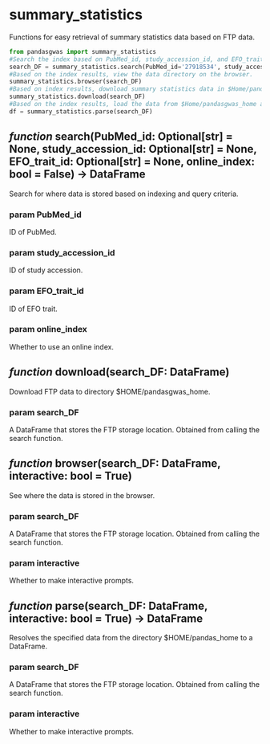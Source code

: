 # summary_statistics

Functions for easy retrieval of summary statistics data based on FTP data.
```Python
from pandasgwas import summary_statistics
#Search the index based on PubMed_id, study_accession_id, and EFO_trait_id. The indexed results will be returned as a DataFrame.
search_DF = summary_statistics.search(PubMed_id='27918534', study_accession_id='GCST003966')
#Based on the index results, view the data directory on the browser.
summary_statistics.browser(search_DF)
#Based on index results, download summary statistics data in $Home/pandasgwas_home.
summary_statistics.download(search_DF)
#Based on the index results, load the data from $Home/pandasgwas_home and convert it into a DataFrame. 
df = summary_statistics.parse(search_DF)
```
## *function* search(PubMed_id: Optional[str] = None, study_accession_id: Optional[str] = None, EFO_trait_id: Optional[str] = None, online_index: bool = False) -> DataFrame
Search for where data is stored based on indexing and query criteria.
### param PubMed_id
ID of PubMed.
### param study_accession_id
ID of study accession.
### param EFO_trait_id
ID of EFO trait.
### param online_index
Whether to use an online index.

## *function* download(search_DF: DataFrame)
Download FTP data to directory $HOME/pandasgwas_home.
### param search_DF
A DataFrame that stores the FTP storage location. Obtained from calling the search function.

## *function* browser(search_DF: DataFrame, interactive: bool = True)
See where the data is stored in the browser.
### param search_DF
A DataFrame that stores the FTP storage location. Obtained from calling the search function.
### param interactive
Whether to make interactive prompts.

## *function* parse(search_DF: DataFrame, interactive: bool = True) -> DataFrame
Resolves the specified data from the directory $HOME/pandas_home to a DataFrame.
### param search_DF
A DataFrame that stores the FTP storage location. Obtained from calling the search function.
### param interactive
Whether to make interactive prompts.
